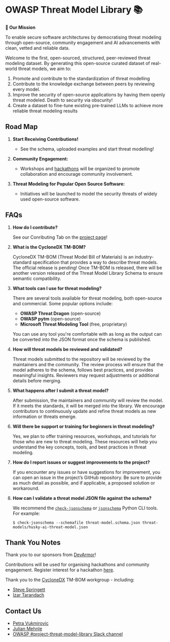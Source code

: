 # OWASP Threat Model Library 📚

**🎯 Our Mission**

To enable secure software architectures by democratising threat modeling through open-source, community engagement and AI advancements with clean, vetted and reliable data.

Welcome to the first, open-sourced, structured, peer-reviewed threat modeling dataset. By generating this open-source curated dataset of real-world threat models, we aim to:

1. Promote and contribute to the standardization of threat modelling
2. Contribute to the knowledge exchange between peers by reviewing every model.
3. Improve the security of open-source applications by having them openly threat modeled. Death to security via obscurity!
4. Create a dataset to fine-tune existing pre-trained LLMs to achieve more reliable threat modeling results

## Road Map

1. **Start Receiving Contributions!**
    - See the schema, uploaded examples and start threat modelling!

3. **Community Engagement:**
    - Workshops and [hackathons](https://airtable.com/appwu5c5wt1zJXhIQ/pagnNjTTHWSMQJIer/form) will be organized to promote collaboration and encourage community involvement.

4. **Threat Modeling for Popular Open Source Software:**
    - Initiatives will be launched to model the security threats of widely used open-source software.

## FAQs

1. **How do I contribute?**

   See our Conributing Tab on the [project page](https://owasp.org/www-project-threat-model-library/)!


2. **What is the CycloneDX TM-BOM?**

   CycloneDX TM-BOM (Threat Model Bill of Materials) is an industry-standard specification that provides a way to describe threat models. The official release is pending! 
   Once TM-BOM is released, there will be another version released of the Threat Model Library Schema to ensure semantic compatibility.

3. **What tools can I use for threat modeling?**

   There are several tools available for threat modeling, both open-source and commercial. Some popular options include:

   - **OWASP Threat Dragon** (open-source)
   - **OWASP pytm** (open-source)
   - **Microsoft Threat Modeling Tool** (free, proprietary)

   You can use any tool you're comfortable with as long as the output can be converted into the JSON format once the schema is published.

4. **How will threat models be reviewed and validated?**

   Threat models submitted to the repository will be reviewed by the maintainers and the community. The review process will ensure that the model adheres to the schema, follows best practices, and provides meaningful insights. Reviewers may request adjustments or additional details before merging.

5. **What happens after I submit a threat model?**

   After submission, the maintainers and community will review the model. If it meets the standards, it will be merged into the library. We encourage contributors to continuously update and refine threat models as new information or threats emerge.

6. **Will there be support or training for beginners in threat modeling?**

   Yes, we plan to offer training resources, workshops, and tutorials for those who are new to threat modeling. These resources will help you understand the key concepts, tools, and best practices in threat modeling.

7. **How do I report issues or suggest improvements to the project?**

   If you encounter any issues or have suggestions for improvement, you can open an issue in the project’s GitHub repository. Be sure to provide as much detail as possible, and if applicable, a proposed solution or workaround.

8. **How can I validate a threat model JSON file against the schema?**

   We recommend the [`check-jsonschema`](https://github.com/python-jsonschema/check-jsonschema) or [`jsonschema`](https://github.com/python-jsonschema/jsonschema) Python CLI tools. For example:

   ```shell
   $ check-jsonschema --schemafile threat-model.schema.json threat-models/husky-ai-threat-model.json 
   ```

## Thank You Notes

Thank you to our sponsors from [DevArmor](devarmor.com)!

Contributions will be used for organising hackathons and community engagement. 
Register interest for a hackathon [here](https://airtable.com/appwu5c5wt1zJXhIQ/pagnNjTTHWSMQJIer/form). 

Thank you to the [CycloneDX](https://owasp.org/www-project-cyclonedx/) TM-BOM workgroup - including:

- [Steve Springett](mailto:steve.springett@owasp.org)
- [Izar Tarandach](mailto:izar.tarandach@gmail.com)

## Contact Us

- [Petra Vukmirovic](mailto:petra.vukmirovic@owasp.org)
- [Julian Mehnle](mailto:julian@mehnle.net)
- [OWASP #project-threat-model-library Slack channel](https://owasp.slack.com/archives/C08UNEQTPUY)
